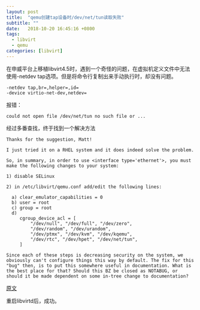 ```yaml
---
layout: post
title:  "qemu创建tap设备时/dev/net/tun读取失败"
subtitle: ""
date:   2018-10-20 16:45:16 +0800
tags:
  - libvirt
  - qemu
categories: [libvirt]
---
```


​	在申威平台上移植libvirt4.5时，遇到一个奇怪的问题，在虚拟机定义文件中无法使用-netdev tap选项。但是将命令行复制出来手动执行时，却没有问题。

``` 
-netdev tap,br=,helper=,id=
-device virtio-net-dev,netdev=
```

报错：

``` 
could not open file /dev/net/tun no such file or ...
```



经过多番查找，终于找到一个解决方法

``` 
Thanks for the suggestion, Matt!

I just tried it on a RHEL system and it does indeed solve the problem.

So, in summary, in order to use <interface type='ethernet'>, you must make the following changes to your system:

1) disable SELinux

2) in /etc/libvirt/qemu.conf add/edit the following lines:

  a) clear_emulator_capabilities = 0
  b) user = root
  c) group = root
  d)
     cgroup_device_acl = [
         "/dev/null", "/dev/full", "/dev/zero",
         "/dev/random", "/dev/urandom",
         "/dev/ptmx", "/dev/kvm", "/dev/kqemu",
         "/dev/rtc", "/dev/hpet", "/dev/net/tun",
     ]

Since each of these steps is decreasing security on the system, we obviously can't configure things this way by default. The fix for this "bug" then, is to put this somewhere useful in documentation. What is the best place for that? Should this BZ be closed as NOTABUG, or should it be made dependent on some in-tree change to documentation?
```

[原文](https://bugzilla.redhat.com/show_bug.cgi?id=770020) 

重启libvirtd后，成功。